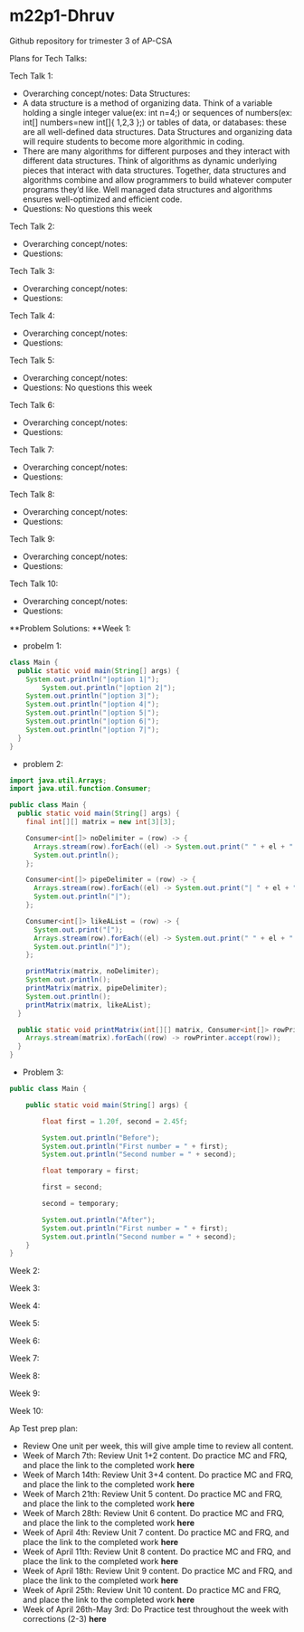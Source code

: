 # m22p1-Dhruv
Github repository for trimester 3 of AP-CSA

Plans for Tech Talks:

Tech Talk 1: 
   - Overarching concept/notes: Data Structures:
  - A data structure is a method of organizing data. Think of a variable holding a single integer value(ex: int n=4;) or sequences of numbers(ex: int[] numbers=new int[]{ 1,2,3 };) or tables of data, or databases: these are all well-defined data structures. Data Structures and organizing data will require students to become more algorithmic in coding.
  - There are many algorithms for different purposes and they interact with different data structures. Think of algorithms as dynamic underlying pieces that interact with data structures. Together, data structures and algorithms combine and allow programmers to build whatever computer programs they’d like. Well managed data structures and algorithms ensures well-optimized and efficient code.
  - Questions: No questions this week
 
 Tech Talk 2: 
  - Overarching concept/notes:
  - Questions: 
  
  Tech Talk 3: 
  - Overarching concept/notes:
  - Questions: 
 
 Tech Talk 4: 
  - Overarching concept/notes:
  - Questions: 
  
  Tech Talk 5: 
 - Overarching concept/notes:
 - Questions: No questions this week
 
 Tech Talk 6: 
  - Overarching concept/notes:
  - Questions: 
  
  Tech Talk 7: 
  - Overarching concept/notes:
  - Questions: 
 
 Tech Talk 8: 
  - Overarching concept/notes:
  - Questions: 
 
 Tech Talk 9: 
  - Overarching concept/notes:
  - Questions: 
  
  Tech Talk 10: 
  - Overarching concept/notes:
  - Questions: 
  
**Problem Solutions:
**Week 1:
- probelm 1:
```java
class Main {
  public static void main(String[] args) {
    System.out.println("|option 1|");
        System.out.println("|option 2|");
    System.out.println("|option 3|");
    System.out.println("|option 4|");
    System.out.println("|option 5|");
    System.out.println("|option 6|");
    System.out.println("|option 7|");
  }
}
```
- problem 2:
```java 
import java.util.Arrays;
import java.util.function.Consumer;

public class Main {
  public static void main(String[] args) {
    final int[][] matrix = new int[3][3];

    Consumer<int[]> noDelimiter = (row) -> {
      Arrays.stream(row).forEach((el) -> System.out.print(" " + el + " "));
      System.out.println();
    };

    Consumer<int[]> pipeDelimiter = (row) -> {
      Arrays.stream(row).forEach((el) -> System.out.print("| " + el + " "));
      System.out.println("|");
    };

    Consumer<int[]> likeAList = (row) -> {
      System.out.print("[");
      Arrays.stream(row).forEach((el) -> System.out.print(" " + el + " "));
      System.out.println("]");
    };

    printMatrix(matrix, noDelimiter);
    System.out.println();
    printMatrix(matrix, pipeDelimiter);
    System.out.println();
    printMatrix(matrix, likeAList);
  }

  public static void printMatrix(int[][] matrix, Consumer<int[]> rowPrinter) {
    Arrays.stream(matrix).forEach((row) -> rowPrinter.accept(row));
  }
}
```
- Problem 3:
```java
public class Main {

    public static void main(String[] args) {

        float first = 1.20f, second = 2.45f;

        System.out.println("Before");
        System.out.println("First number = " + first);
        System.out.println("Second number = " + second);

        float temporary = first;

        first = second;

        second = temporary;

        System.out.println("After");
        System.out.println("First number = " + first);
        System.out.println("Second number = " + second);
    }
}
```


Week 2:

Week 3:

Week 4:

Week 5:

Week 6:

Week 7:

Week 8:

Week 9:

Week 10:

Ap Test prep plan:
  - Review One unit per week, this will give ample time to review all content.
  - Week of March 7th: Review Unit 1+2 content. Do practice MC and FRQ, and place the link to the completed work **here**
  - Week of March 14th: Review Unit 3+4 content. Do practice MC and FRQ, and place the link to the completed work **here**
  - Week of March 21th: Review Unit 5 content. Do practice MC and FRQ, and place the link to the completed work **here**
  - Week of March 28th: Review Unit 6 content. Do practice MC and FRQ, and place the link to the completed work **here**
  - Week of April 4th: Review Unit 7 content. Do practice MC and FRQ, and place the link to the completed work **here**
  - Week of April 11th: Review Unit 8 content. Do practice MC and FRQ, and place the link to the completed work **here**
  - Week of April 18th: Review Unit 9 content. Do practice MC and FRQ, and place the link to the completed work **here**
  - Week of April 25th: Review Unit 10 content. Do practice MC and FRQ, and place the link to the completed work **here**
  - Week of April 26th-May 3rd: Do Practice test throughout the week with corrections (2-3) **here**

